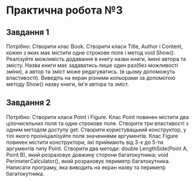 # Практична робота №3



## Завдання 1

Потрібно: 
Створити клас Book. Створити класи Title, Author і Content, кожен з яких має містити одне строкове поле і метод void Show(). 
Реалізуйте можливість додавання в книгу назви книги, імені автора та змісту. 
Назва книги має задаватись лише один раз(без можливості зміни), а автор та зміст може редагуватись. (в цьому допоможуть властивості).
Виведіть на екран різними кольорами за допомогою методу Show() назву книги, ім'я автора та зміст.

## Завдання 2
Потрібно: 
Створити класи Point і Figure. 
Клас Point повинен містити два цілочисельних поля та одне строкове поле. 
Створити три властивості з одним методом доступу get. 
Створити користувацький конструктор, у тілі якого проініціалізуйте поля значеннями аргументів. 
Клас Figure повинен містити конструктори, які приймають від 3-х до 5-ти аргументів типу Point. 
Створити два методи: double LengthSide(Point A, Point B), який розраховує довжину сторони багатокутника; void PerimeterCalculator(), який розраховує периметр багатокутника. 
Написати програму, яка виводить на екран назву та периметр багатокутника.
